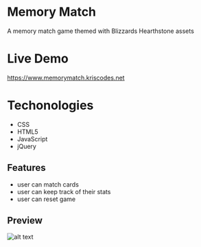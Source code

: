 # Memory Match


A memory match game themed with Blizzards Hearthstone assets

# Live Demo

https://www.memorymatch.kriscodes.net

# Techonologies

* CSS
* HTML5
* JavaScript 
* jQuery 

## Features

* user can match cards
* user can keep track of their stats
* user can reset game 




## Preview

![alt text](https://github.com/KrisKringle1/memory-match/blob/master/hearthstone-demo.gif?raw=true "Logo Title Text 1")

